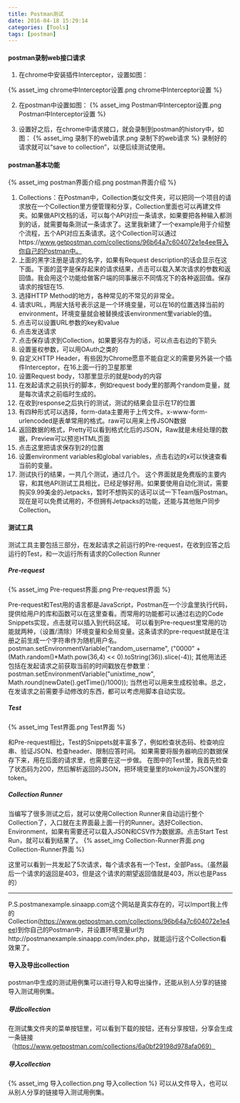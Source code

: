 ```yaml
---
title: Postman测试
date: 2016-04-18 15:29:14
categories: [Tools]
tags: [postman]
---
```


#### postman录制web接口请求
1. 在chrome中安装插件Interceptor，设置如图：

{% asset_img chrome中Interceptor设置.png chrome中Interceptor设置 %}

  <!--more-->

2. 在postman中设置如图：
{% asset_img Postman中Interceptor设置.png Postman中Interceptor设置 %}

3. 设置好之后，在chrome中请求接口，就会录制到postman的history中，如图：
{% asset_img 录制下的web请求.png 录制下的web请求 %}
录制好的请求就可以“save to collection”，以便后续测试使用。

#### postman基本功能
{% asset_img postman界面介绍.png postman界面介绍 %}
1. Collections：在Postman中，Collection类似文件夹，可以把同一个项目的请求放在一个Collection里方便管理和分享，Collection里面也可以再建文件夹。如果做API文档的话，可以每个API对应一条请求，如果要把各种输入都测到的话，就需要每条测试一条请求了。这里我新建了一个example用于介绍整个流程，五个API对应五条请求。这个Collection可以通过https://www.getpostman.com/collections/96b64a7c604072e1e4ee导入你自己的Postman中。
2. 上面的黑字注册是请求的名字，如果有Request description的话会显示在这下面。下面的蓝字是保存起来的请求结果，点击可以载入某次请求的参数和返回值。我会用这个功能给做客户端的同事展示不同情况下的各种返回值。保存请求的按钮在15.
3. 选择HTTP Method的地方，各种常见的不常见的非常全。
4. 请求URL，两层大括号表示这是一个环境变量，可以在16的位置选择当前的environment，环境变量就会被替换成该environment里variable的值。
5. 点击可以设置URL参数的key和value
6. 点击发送请求
7. 点击保存请求到Collection，如果要另存为的话，可以点击右边的下箭头
8. 设置鉴权参数，可以用OAuth之类的
9. 自定义HTTP Header，有些因为Chrome愿意不能自定义的需要另外装一个插件Interceptor，在16上面一行的卫星那里
10. 设置Request body，13那里显示的就是body的内容
11. 在发起请求之前执行的脚本，例如request body里的那两个random变量，就是每次请求之前临时生成的。
12. 在收到response之后执行的测试，测试的结果会显示在17的位置
13. 有四种形式可以选择，form-data主要用于上传文件。x-www-form-urlencoded是表单常用的格式。raw可以用来上传JSON数据
14. 返回数据的格式，Pretty可以看到格式化后的JSON，Raw就是未经处理的数据，Preview可以预览HTML页面
15. 点击这里把请求保存到2的位置
16. 设置environment variables和global variables，点击右边的x可以快速查看当前的变量。
17. 测试执行的结果，一共几个测试，通过几个。
这个界面就是免费版的主要内容，和其他API测试工具相比，已经足够好用。如果要使用自动化测试，需要购买9.99美金的Jetpacks，暂时不想购买的话可以试一下Team版Postman。现在是可以免费试用的，不但拥有Jetpacks的功能，还能与其他账户同步Collection。

#### 测试工具
测试工具主要包括三部分，在发起请求之前运行的Pre-request，在收到应答之后运行的Test，和一次运行所有请求的Collection Runner

##### Pre-request
{% asset_img Pre-request界面.png Pre-request界面 %}

Pre-request和Test用的语言都是JavaScript，Postman在一个沙盒里执行代码，提供给用户的库和函数可以在这里查看。而常用的功能都可以通过右边的Code Snippets实现，点击就可以插入到代码区域。
可以看到Pre-request里常用的功能就两种，（设置/清除）环境变量和全局变量。这条请求的pre-request就是在注册之前生成一个字符串作为随机用户名。
postman.setEnvironmentVariable("random_username", ("0000" + (Math.random()\*Math.pow(36,4) << 0).toString(36)).slice(-4));
其他用法还包括在发起请求之前获取当前的时间戳放在参数里：
postman.setEnvironmentVariable("unixtime_now", Math.round(newDate().getTime()/1000));
当然也可以用来生成校验串。总之，在发请求之前需要手动修改的东西，都可以考虑用脚本自动实现。

##### Test
{% asset_img Test界面.png Test界面 %}

和Pre-request相比，Test的Snippets就丰富多了，例如检查状态码、检查响应串、验证JSON、检查header、限制应答时间。
如果需要将服务器响应的数据保存下来，用在后面的请求里，也需要在这一步做。
在图中的Test里，我首先检查了状态码为200，然后解析返回的JSON，把环境变量里的token设为JSON里的token。

##### Collection Runner
当编写了很多测试之后，就可以使用Collection Runner来自动运行整个Collection了，入口就在主界面最上面一行的Runner。选好Collection、Environment，如果有需要还可以载入JSON和CSV作为数据源。点击Start Test Run，就可以看到结果了。
{% asset_img Collection-Runner界面.png Collection-Runner界面 %}

这里可以看到一共发起了5次请求，每个请求各有一个Test，全部Pass。（虽然最后一个请求的返回是403，但是这个请求的期望返回值就是403，所以也是Pass的）
***
P.S.postmanexample.sinaapp.com这个网站是真实存在的，可以Import我上传的Collection(https://www.getpostman.com/collections/96b64a7c604072e1e4ee)到你自己的Postman中，并设置环境变量url为http://postmanexample.sinaapp.com/index.php，就能运行这个Collection看效果了。

#### 导入及导出collection
postman中生成的测试用例集可以进行导入和导出操作，还能从别人分享的链接导入测试用例集。
##### 导出collection
在测试集文件夹的菜单按钮里，可以看到下载的按钮，还有分享按钮，分享会生成一条链接（https://www.getpostman.com/collections/6a0bf29198d978afa069）

##### 导入collection
{% asset_img 导入collection.png 导入collection %}
可以从文件导入，也可以从别人分享的链接导入测试用例集。
